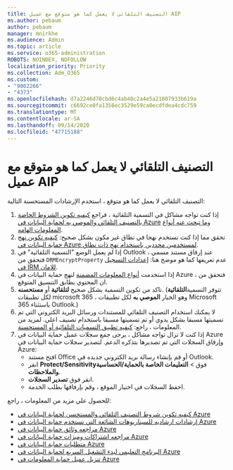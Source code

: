 ```yaml
---
title: التصنيف التلقائي لا يعمل كما هو متوقع مع عميل AIP
ms.author: pebaum
author: pebaum
manager: mnirkhe
ms.audience: Admin
ms.topic: article
ms.service: o365-administration
ROBOTS: NOINDEX, NOFOLLOW
localization_priority: Priority
ms.collection: Adm_O365
ms.custom:
- "9002266"
- "4373"
ms.openlocfilehash: d7a2246d78cbd6c4ab40c2a4e5a21807933b619a
ms.sourcegitcommit: c6692ce0fa1358ec3529e59ca0ecdfdea4cdc759
ms.translationtype: MT
ms.contentlocale: ar-SA
ms.lasthandoff: 09/14/2020
ms.locfileid: "47715188"
---
```

# <a name="automatic-classification-not-behaving-as-expected-with-the-aip-client"></a>التصنيف التلقائي لا يعمل كما هو متوقع مع عميل AIP

التصنيف التلقائي لا يعمل كما هو متوقع ، استخدم الإرشادات المستحسنة التالية:

1. إذا كنت تواجه مشاكل في التسمية التلقائية ، فراجع [كيفيه تكوين الشروط الخاصة بالتصنيف التلقائي والموصي به لحماية البيانات في Azure](https://docs.microsoft.com/azure/information-protection/configure-policy-classification) [وما تبحث عنه أنواع المعلومات الهامه](https://docs.microsoft.com/microsoft-365/compliance/sensitive-information-type-entity-definitions).
2. تحقق مما إذا كنت تستخدم نهجا في نطاق غير مكون بشكل صحيح: [كيفيه تكوين نهج حماية البيانات في Azure لمستخدمين محددين باستخدام نهج ذات نطاق](https://docs.microsoft.com/azure/information-protection/configure-policy-scope).
3. إذا لم يعمل الوضع "التسمية التلقائية" في Outlook عند إرفاق مستند مسمي ، فتحقق من `DRMEncryptProperty` عدم تعريفها كما هو موضح هنا: [إعدادات التسجيل في IRM للامان](https://docs.microsoft.com/deployoffice/security/protect-sensitive-messages-and-documents-by-using-irm-in-office#office-2016-irm-registry-key-options).
4. إذا استخدمت [أنواع المعلومات المضمنة](https://support.office.com/article/What-the-sensitive-information-types-look-for-fd505979-76be-4d9f-b459-abef3fc9e86b) لنهج حماية البيانات في Azure ، فتحقق من ان المحتوي يطابق التنسيق المتوقع.
5. تاكد من تكوين التسمية بشكل صحيح **لتلقائية** أو **مستحسنه**. (تتوفر التسمية**التلقائية** لكل تطبيقات microsoft 365 ، وهو الخيار **الموصي به** لكل تطبيقات Microsoft 365 باستثناء Outlook.)
6. لا يمكنك استخدام التصنيف التلقائي للمستندات ورسائل البريد الكتروني التي تم تسميتها مسبقا بشكل يدوي أو تم تسميتها مسبقا باستخدام تصنيف اعلي.  لمزيد من المعلومات ، راجع: [كيفيه تطبيق التسميات التلقائية أو المستحسنة](https://docs.microsoft.com/azure/information-protection/configure-policy-classification#how-automatic-or-recommended-labels-are-applied).
7. إذا كنت لا تزال تواجه مشاكل ، يرجى جمع سجلات عميل حماية البيانات في Azure وإرفاق السجلات التي تم تصديرها بتذكره الدعم. لتصدير سجلات حماية البيانات في Azure:
    - افتح مستند Office أو قم بإنشاء رسالة بريد الكتروني جديده في Outlook.
    - انقر **Protect/Sensitivity**فوق  >  **التعليمات الخاصة بالحماية/الحساسية والملاحظات**.
    - انقر فوق **تصدير السجلات**.
    - احفظ السجلات في اختيار الموقع ، وقم بإرفاقها بطلب الخدمة.

للحصول علي مزيد من المعلومات ، راجع:

- [كيفيه تكوين شروط التصنيف التلقائي والمستحسن لحماية البيانات في Azure](https://docs.microsoft.com/azure/information-protection/configure-policy-classification)
- [إرشادات ارشاديه للسيناريوهات الشائعة التي تستخدم حماية البيانات في Azure](https://docs.microsoft.com/azure/information-protection/how-to-guides)
- [مراجعه وثائق حماية البيانات في Azure](https://docs.microsoft.com/azure/information-protection/what-is-information-protection)
- [مراجعه اشتراكات وميزات حماية البيانات في Azure](https://azure.microsoft.com/pricing/details/information-protection)
- [متطلبات حماية البيانات في Azure](https://docs.microsoft.com/azure/information-protection/get-started/requirements)
- [البرنامج التعليمي لبدء التشغيل السريع لحماية البيانات في Azure](https://docs.microsoft.com/azure/information-protection/get-started/infoprotect-quick-start-tutorial)
- [تنزيل عميل حماية المعلومات في Azure](https://www.microsoft.com/download/details.aspx?id=53018)
